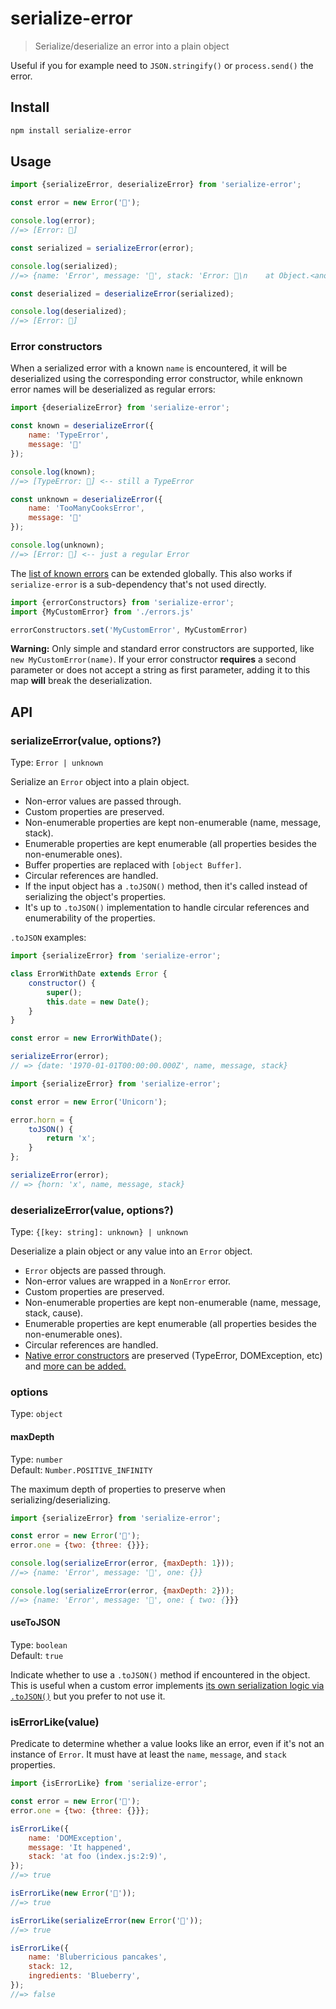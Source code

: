 # serialize-error

> Serialize/deserialize an error into a plain object

Useful if you for example need to `JSON.stringify()` or `process.send()` the error.

## Install

```sh
npm install serialize-error
```

## Usage

```js
import {serializeError, deserializeError} from 'serialize-error';

const error = new Error('🦄');

console.log(error);
//=> [Error: 🦄]

const serialized = serializeError(error);

console.log(serialized);
//=> {name: 'Error', message: '🦄', stack: 'Error: 🦄\n    at Object.<anonymous> …'}

const deserialized = deserializeError(serialized);

console.log(deserialized);
//=> [Error: 🦄]
```

### Error constructors

When a serialized error with a known `name` is encountered, it will be deserialized using the corresponding error constructor, while enknown error names will be deserialized as regular errors:

```js
import {deserializeError} from 'serialize-error';

const known = deserializeError({
	name: 'TypeError',
	message: '🦄'
});

console.log(known);
//=> [TypeError: 🦄] <-- still a TypeError

const unknown = deserializeError({
	name: 'TooManyCooksError',
	message: '🦄'
});

console.log(unknown);
//=> [Error: 🦄] <-- just a regular Error
```

The [list of known errors](./error-constructors.js) can be extended globally. This also works if `serialize-error` is a sub-dependency that's not used directly.

```js
import {errorConstructors} from 'serialize-error';
import {MyCustomError} from './errors.js'

errorConstructors.set('MyCustomError', MyCustomError)
```

**Warning:** Only simple and standard error constructors are supported, like `new MyCustomError(name)`. If your error constructor **requires** a second parameter or does not accept a string as first parameter, adding it to this map **will** break the deserialization.

## API

### serializeError(value, options?)

Type: `Error | unknown`

Serialize an `Error` object into a plain object.

- Non-error values are passed through.
- Custom properties are preserved.
- Non-enumerable properties are kept non-enumerable (name, message, stack).
- Enumerable properties are kept enumerable (all properties besides the non-enumerable ones).
- Buffer properties are replaced with `[object Buffer]`.
- Circular references are handled.
- If the input object has a `.toJSON()` method, then it's called instead of serializing the object's properties.
- It's up to `.toJSON()` implementation to handle circular references and enumerability of the properties.

`.toJSON` examples:

```js
import {serializeError} from 'serialize-error';

class ErrorWithDate extends Error {
	constructor() {
		super();
		this.date = new Date();
	}
}

const error = new ErrorWithDate();

serializeError(error);
// => {date: '1970-01-01T00:00:00.000Z', name, message, stack}
```

```js
import {serializeError} from 'serialize-error';

const error = new Error('Unicorn');

error.horn = {
	toJSON() {
		return 'x';
	}
};

serializeError(error);
// => {horn: 'x', name, message, stack}
```

### deserializeError(value, options?)

Type: `{[key: string]: unknown} | unknown`

Deserialize a plain object or any value into an `Error` object.

- `Error` objects are passed through.
- Non-error values are wrapped in a `NonError` error.
- Custom properties are preserved.
- Non-enumerable properties are kept non-enumerable (name, message, stack, cause).
- Enumerable properties are kept enumerable (all properties besides the non-enumerable ones).
- Circular references are handled.
- [Native error constructors](./error-constructors.js) are preserved (TypeError, DOMException, etc) and [more can be added.](#error-constructors)

### options

Type: `object`

#### maxDepth

Type: `number`\
Default: `Number.POSITIVE_INFINITY`

The maximum depth of properties to preserve when serializing/deserializing.

```js
import {serializeError} from 'serialize-error';

const error = new Error('🦄');
error.one = {two: {three: {}}};

console.log(serializeError(error, {maxDepth: 1}));
//=> {name: 'Error', message: '🦄', one: {}}

console.log(serializeError(error, {maxDepth: 2}));
//=> {name: 'Error', message: '🦄', one: { two: {}}}
```

#### useToJSON

Type: `boolean`\
Default: `true`

Indicate whether to use a `.toJSON()` method if encountered in the object. This is useful when a custom error implements [its own serialization logic via `.toJSON()`](https://developer.mozilla.org/en-US/docs/Web/JavaScript/Reference/Global_Objects/JSON/stringify#tojson_behavior) but you prefer to not use it.

### isErrorLike(value)

Predicate to determine whether a value looks like an error, even if it's not an instance of `Error`. It must have at least the `name`, `message`, and `stack` properties.

```js
import {isErrorLike} from 'serialize-error';

const error = new Error('🦄');
error.one = {two: {three: {}}};

isErrorLike({
	name: 'DOMException',
	message: 'It happened',
	stack: 'at foo (index.js:2:9)',
});
//=> true

isErrorLike(new Error('🦄'));
//=> true

isErrorLike(serializeError(new Error('🦄'));
//=> true

isErrorLike({
	name: 'Bluberricious pancakes',
	stack: 12,
	ingredients: 'Blueberry',
});
//=> false
```
